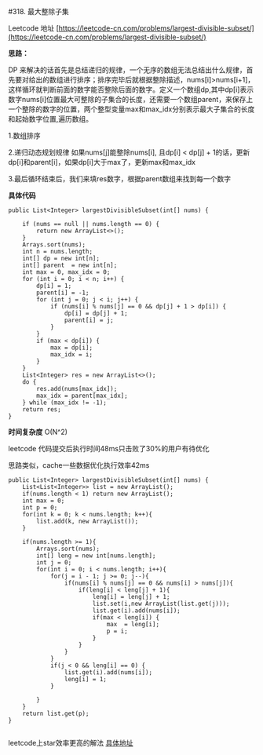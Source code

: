 #318. 最大整除子集

Leetcode 地址 [https://leetcode-cn.com/problems/largest-divisible-subset/](https://leetcode-cn.com/problems/largest-divisible-subset/)

**思路：**
 
DP 来解决的话首先是总结递归的规律，一个无序的数组无法总结出什么规律，首先要对给出的数组进行排序；排序完毕后就根据整除描述，nums[i]>nums[i+1]，这样循环就判断前面的数字能否整除后面的数字。定义一个数组dp,其中dp[i]表示数字nums[i]位置最大可整除的子集合的长度，还需要一个数组parent，来保存上一个整除的数字的位置，两个整型变量max和max_idx分别表示最大子集合的长度和起始数字位置,遍历数组。

1.数组排序

2.递归动态规划规律 如果nums[j]能整除nums[i], 且dp[i] < dp[j] + 1的话，更新dp[i]和parent[i]，如果dp[i]大于max了，更新max和max_idx

3.最后循环结束后，我们来填res数字，根据parent数组来找到每一个数字

**具体代码**

```
public List<Integer> largestDivisibleSubset(int[] nums) {

    if (nums == null || nums.length == 0) {
        return new ArrayList<>();
    }
    Arrays.sort(nums);
    int n = nums.length;
    int[] dp = new int[n];
    int[] parent  = new int[n];
    int max = 0, max_idx = 0;
    for (int i = 0; i < n; i++) {
        dp[i] = 1;
        parent[i] = -1;
        for (int j = 0; j < i; j++) {
            if (nums[i] % nums[j] == 0 && dp[j] + 1 > dp[i]) {
                dp[i] = dp[j] + 1;
                parent[i] = j;
            }
        }
        if (max < dp[i]) {
            max = dp[i];
            max_idx = i;
        }
    }
    List<Integer> res = new ArrayList<>();
    do {
        res.add(nums[max_idx]);
        max_idx = parent[max_idx];
    } while (max_idx != -1);
    return res;
}

```
**时间复杂度** O(N^2) 


leetcode 代码提交后执行时间48ms只击败了30%的用户有待优化

思路类似，cache一些数据优化执行效率42ms

```
public List<Integer> largestDivisibleSubset(int[] nums) {
    List<List<Integer>> list = new ArrayList();
    if(nums.length < 1) return new ArrayList();
    int max = 0;
    int p = 0;
    for(int k = 0; k < nums.length; k++){
        list.add(k, new ArrayList());
    }

    if(nums.length >= 1){
        Arrays.sort(nums);
        int[] leng = new int[nums.length];
        int j = 0;
        for(int i = 0; i < nums.length; i++){
            for(j = i - 1; j >= 0; j--){
                if(nums[i] % nums[j] == 0 && nums[i] > nums[j]){
                    if(leng[i] < leng[j] + 1){
                        leng[i] = leng[j] + 1;
                        list.set(i,new ArrayList(list.get(j)));
                        list.get(i).add(nums[i]);
                        if(max < leng[i]) {
                            max  = leng[i];
                            p = i;
                        }
                    }
                }
            }
            if(j < 0 && leng[i] == 0) {
                list.get(i).add(nums[i]);
                leng[i] = 1;
            }

        }
    }
    return list.get(p);
}
    
```
leetcode上star效率更高的解法 [具体地址](https://leetcode.com/problems/largest-divisible-subset/discuss/83999/Easy-understood-Java-DP-solution-in-28ms-with-O(n2)-time)


